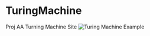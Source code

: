 # TuringMachine
Proj AA Turning Machine Site
![Turing Machine Example](https://i.ibb.co/RTTLdm0z/image-2025-03-22-222925667.png)



<!-- Exemplu de utilizare:
Mașină Turing care primește un șir binar și verifică dacă începe și se termină cu simboluri distincte

Simboluri distincte
Start
Y,N

11111101

Start,0
start0,0,>
Start,_
Y,_,-
Start,1
start1,1,>
start1,1
start1,1,>
start1,0
start1,0,>
start1,_
find1,_,<
start0,_
find0,_,<
start0,0
start0,0,>
start0,1
start0,1,>
find0,0
N,0,-
find0,1
Y,1,-
find0,_
N,1,-
find1,0
Y,0,-
find1,1
N,1,-
find0,_
N,1,-

Expected output:Y -->
